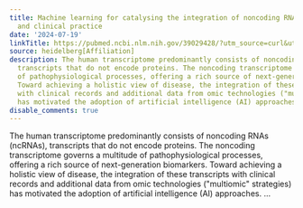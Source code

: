 ```yaml
---
title: Machine learning for catalysing the integration of noncoding RNA in research
  and clinical practice
date: '2024-07-19'
linkTitle: https://pubmed.ncbi.nlm.nih.gov/39029428/?utm_source=curl&utm_medium=rss&utm_campaign=pubmed-2&utm_content=1FakS-2QOkCT8HsMOQP1bCRQ4YzyumYOmxmF0moLsQ3dFB1E9V&fc=20220326224207&ff=20240720181350&v=2.18.0.post9+e462414
source: heidelberg[Affiliation]
description: The human transcriptome predominantly consists of noncoding RNAs (ncRNAs),
  transcripts that do not encode proteins. The noncoding transcriptome governs a multitude
  of pathophysiological processes, offering a rich source of next-generation biomarkers.
  Toward achieving a holistic view of disease, the integration of these transcripts
  with clinical records and additional data from omic technologies ("multiomic" strategies)
  has motivated the adoption of artificial intelligence (AI) approaches. ...
disable_comments: true
---
```

The human transcriptome predominantly consists of noncoding RNAs (ncRNAs), transcripts that do not encode proteins. The noncoding transcriptome governs a multitude of pathophysiological processes, offering a rich source of next-generation biomarkers. Toward achieving a holistic view of disease, the integration of these transcripts with clinical records and additional data from omic technologies ("multiomic" strategies) has motivated the adoption of artificial intelligence (AI) approaches. ...